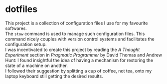 # dotfiles

This project is a collection of configuration files I use for my favourite softwares.  
The `stow` command is used to manage such configuration files. This command nicely couples with version control systems and facilitates the configuration setup.  
I was incentivated to create this project by reading the *A Thought Experiment* section in *Pragmatic Programmer* by David Thomas and Andrew Hunt: I found insightful the idea of having a mechanism for restoring the state of a machine on another.  
I followed their suggestion by splitting a cup of coffee, not tea, onto my laptop keyboard still getting the desired results.

